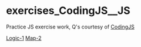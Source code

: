 # exercises_CodingJS__JS

Practice JS exercise work, Q's courtesy of [CodingJS](https://codingjs.wmcicompsci.ca/)

[Logic-1](https://github.com/joseph-p-pasaoa/exercises_CodingJS__JS/blob/master/logic1.js)
[Map-2](https://github.com/joseph-p-pasaoa/exercises_CodingJS__JS/blob/master/map2.js)
